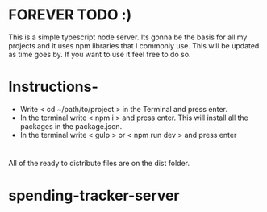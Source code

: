 # FOREVER TODO :)

 This is a simple typescript node server. Its gonna be the basis for all my projects and it uses npm libraries that I commonly
 use. This will be updated as time goes by. If you want to use it feel free to do so.



# Instructions- 
- Write < cd ~/path/to/project > in the Terminal and press enter. 
- In the terminal write < npm i > and press enter. This will install all the packages in the package.json.
- In the terminal write < gulp > or < npm run dev > and press enter
 
#

All of the ready to distribute files are on the dist folder.
# spending-tracker-server
